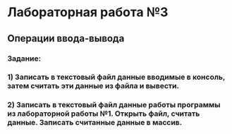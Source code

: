 # Лабораторная работа №3
## Операции ввода-вывода
### Задание: 
### 1) Записать в текстовый файл данные вводимые в консоль, затем считать эти данные из файла и вывести.
### 2) Записать в текстовый файл данные работы программы из лабораторной работы №1. Открыть файл, считать данные. Записать считанные данные в массив.
